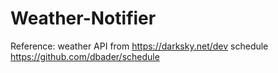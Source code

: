 # Weather-Notifier
Reference: 
weather API from https://darksky.net/dev
schedule https://github.com/dbader/schedule
